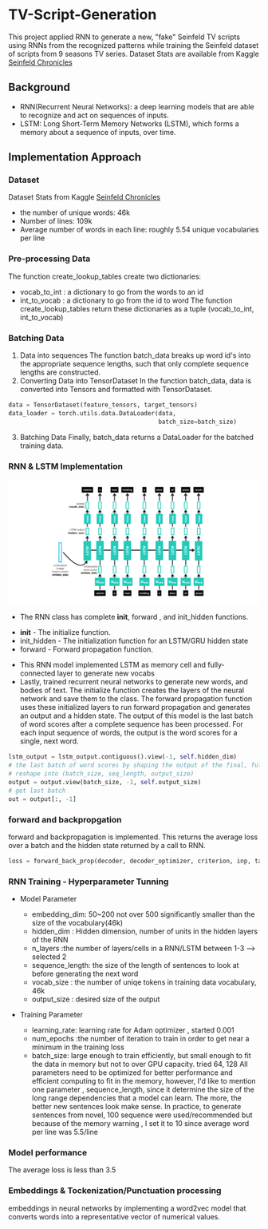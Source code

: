 # TV-Script-Generation
This project applied RNN to generate a new, "fake" Seinfeld TV scripts using RNNs from the recognized patterns while training the Seinfeld dataset of scripts from 9 seasons TV series. 
Dataset Stats are available from Kaggle [Seinfeld Chronicles](https://www.kaggle.com/thec03u5/seinfeld-chronicles#scripts.csv)
## Background 
* RNN(Recurrent Neural Networks): a deep learning models that are able to recognize and act on sequences of inputs.
* LSTM: Long Short-Term Memory Networks (LSTM), which forms a memory about a sequence of inputs, over time.

## Implementation Approach
### Dataset
Dataset Stats from Kaggle [Seinfeld Chronicles](https://www.kaggle.com/thec03u5/seinfeld-chronicles#scripts.csv)
* the number of unique words: 46k
* Number of lines: 109k
* Average number of words in each line: roughly 5.54 unique vocabularies per line 

### Pre-processing Data 
The function create_lookup_tables create two dictionaries:
- vocab_to_int : a dictionary to go from the words to an id
- int_to_vocab : a dictionary to go from the id to word
The function create_lookup_tables return these dictionaries as a tuple (vocab_to_int, int_to_vocab)

### Batching Data
1. Data into sequences
The function batch_data breaks up word id's into the appropriate sequence lengths, such that only complete sequence lengths are constructed.
2. Converting Data into TensorDataset
In the function batch_data, data is converted into Tensors and formatted with TensorDataset.
```python
data = TensorDataset(feature_tensors, target_tensors)
data_loader = torch.utils.data.DataLoader(data, 
                                          batch_size=batch_size)
```
3. Batching Data
Finally, batch_data returns a DataLoader for the batched training data.

### RNN & LSTM Implementation 
![RNN/LSTM](decoder.png)
- The RNN class has complete __init__, forward , and init_hidden functions.
 * __init__ - The initialize function.
 * init_hidden - The initialization function for an LSTM/GRU hidden state
 * forward - Forward propagation function.
- This RNN model implemented LSTM as memory cell and fully-connected layer to generate new vocabs
- Lastly, trained recurrent neural networks to generate new words, and bodies of text.
The initialize function creates the layers of the neural network and save them to the class. 
The forward propagation function uses these initialized layers to run forward propagation and generates an output and a hidden state.
The output of this model is the last batch of word scores after a complete sequence has been processed. For each input sequence of words, the output is the word scores for a single, next word. 
```python
lstm_output = lstm_output.contiguous().view(-1, self.hidden_dim)
# the last batch of word scores by shaping the output of the final, fully-connected layer
# reshape into (batch_size, seq_length, output_size)
output = output.view(batch_size, -1, self.output_size)
# get last batch
out = output[:, -1]
```

### forward and backpropgation
forward and backpropagation is implemented.  This returns the average loss over a batch and the hidden state returned by a call to RNN.
```python
loss = forward_back_prop(decoder, decoder_optimizer, criterion, inp, target)
```

### RNN Training - Hyperparameter Tunning 
- Model Parameter 
    * embedding_dim: 50~200 not over 500 significantly smaller than the size of the vocabulary(46k)
    * hidden_dim : Hidden dimension, number of units in the hidden layers of the RNN
    * n_layers :the number of layers/cells in a RNN/LSTM between 1-3 --> selected 2 
    * sequence_length: the size of the length of sentences to look at before generating the next word
    * vocab_size : the number of uniqe tokens in training data vocabulary, 46k
    * output_size : desired size of the output
 
- Training Parameter 
    * learning_rate: learning rate for Adam optimizer , started 0.001
    * num_epochs :the number of iteration to train in order to get near a minimum in the training loss
    * batch_size: large enough to train efficiently, but small enough to fit the data in memory but not to over GPU capacity. tried 64, 128
All parameters need to be optimized for better performance and efficient computing to fit in the memory, however, I'd like to mention one parameter , sequence_length, since it determine the size of the long range dependencies that a model can learn. The more, the better new sentences look make sense. In practice, to generate sentences from novel, 100 sequence were used/recommended but because of the memory warning , I set it to 10 since average word per line was 5.5/line
### Model performance 
The average loss is less than 3.5 
### Embeddings & Tockenization/Punctuation processing 
 embeddings in neural networks by implementing a word2vec model that converts words into a representative vector of numerical values.


